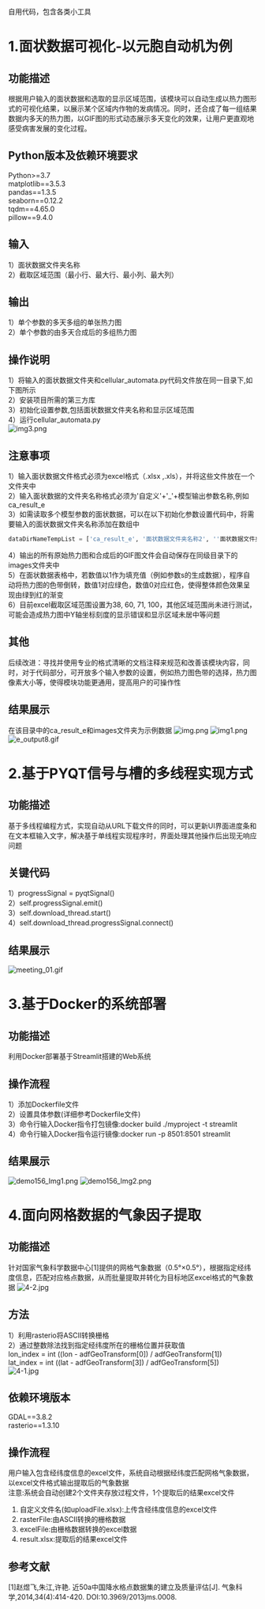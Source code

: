 自用代码，包含各类小工具

# 1.面状数据可视化-以元胞自动机为例

## 功能描述

根据用户输入的面状数据和选取的显示区域范围，该模块可以自动生成以热力图形式的可视化结果，以展示某个区域内作物的发病情况。同时，还合成了每一组结果数据内多天的热力图，以GIF图的形式动态展示多天变化的效果，让用户更直观地感受病害发展的变化过程。

## Python版本及依赖环境要求

Python>=3.7  
matplotlib==3.5.3  
pandas==1.3.5  
seaborn==0.12.2  
tqdm==4.65.0  
pillow==9.4.0  

## 输入

1）面状数据文件夹名称  
2）截取区域范围（最小行、最大行、最小列、最大列）

## 输出

1）单个参数的多天多组的单张热力图  
2）单个参数的由多天合成后的多组热力图

## 操作说明

1）将输入的面状数据文件夹和cellular_automata.py代码文件放在同一目录下,如下图所示    
2）安装项目所需的第三方库  
3）初始化设置参数,包括面状数据文件夹名称和显示区域范围  
4）运行cellular_automata.py  
![img3.png](introduction/img3.png)

## 注意事项

1）输入面状数据文件格式必须为excel格式（.xlsx ,.xls），并将这些文件放在一个文件夹中  
2）输入面状数据的文件夹名称格式必须为'自定义'+'_'+模型输出参数名称,例如ca_result_e  
3）如需读取多个模型参数的面状数据，可以在以下初始化参数设置代码中，将需要输入的面状数据文件夹名称添加在数组中

``` Python
dataDirNameTempList = ['ca_result_e', '面状数据文件夹名称2', ''面状数据文件夹名称3']
```

4）输出的所有原始热力图和合成后的GIF图文件会自动保存在同级目录下的images文件夹中  
5）在面状数据表格中，若数值以1作为填充值（例如参数s的生成数据），程序自动将热力图的色带倒转，数值1对应绿色，数值0对应红色，使得整体颜色效果呈现由绿到红的渐变  
6）目前excel截取区域范围设置为38, 60, 71, 100，其他区域范围尚未进行测试，可能会造成热力图中Y轴坐标刻度的显示错误和显示区域未居中等问题

## 其他

后续改进：寻找并使用专业的格式清晰的文档注释来规范和改善该模块内容，同时，对于代码部分，可开放多个输入参数的设置，例如热力图色带的选择，热力图像素大小等，使得模块功能更通用，提高用户的可操作性

## 结果展示

在该目录中的ca_result_e和images文件夹为示例数据
![img.png](introduction/img.png)
![img1.png](introduction/img1.png)
![e_output8.gif](introduction/e_output8.gif)

# 2.基于PYQT信号与槽的多线程实现方式

## 功能描述

基于多线程编程方式，实现自动从URL下载文件的同时，可以更新UI界面进度条和在文本框输入文字，解决基于单线程实现程序时，界面处理其他操作后出现无响应问题

## 关键代码

1）progressSignal = pyqtSignal()  
2）self.progressSignal.emit()  
3）self.download_thread.start()  
4）self.download_thread.progressSignal.connect()  

## 结果展示

![meeting_01.gif](introduction/meeting_01.gif)

# 3.基于Docker的系统部署

## 功能描述

利用Docker部署基于Streamlit搭建的Web系统

## 操作流程

1）添加Dockerfile文件  
2）设置具体参数(详细参考Dockerfile文件)  
3）命令行输入Docker指令打包镜像:docker build ./myproject -t streamlit  
4）命令行输入Docker指令运行镜像:docker run -p 8501:8501 streamlit  

## 结果展示

![demo156_Img1.png](introduction/demo156_Img1.png)
![demo156_Img2.png](introduction/demo156_Img2.png)

# 4.面向网格数据的气象因子提取

## 功能描述
	
针对国家气象科学数据中心[1]提供的网格气象数据（0.5°×0.5°），根据指定经纬度信息，匹配对应格点数据，从而批量提取并转化为目标地区excel格式的气象数据
![4-2.jpg](introduction/4-2.jpg)
## 方法

1）利用rasterio将ASCII转换栅格  
2）通过整数除法找到指定经纬度所在的栅格位置并获取值  
lon_index = int ((lon - adfGeoTransform[0]) / adfGeoTransform[1])  
lat_index = int ((lat - adfGeoTransform[3]) / adfGeoTransform[5])  
![4-1.jpg](introduction/4-1.jpg)

## 依赖环境版本
 
GDAL==3.8.2  
rasterio==1.3.10  

## 操作流程

用户输入包含经纬度信息的excel文件，系统自动根据经纬度匹配网格气象数据，以excel文件格式输出提取后的气象数据  
注意:系统会自动创建2个文件夹存放过程文件，1个提取后的结果excel文件
1. 自定义文件名(如uploadFile.xlsx):上传含经纬度信息的excel文件
2. rasterFile:由ASCII转换的栅格数据
3. excelFile:由栅格数据转换的excel数据
4. result.xlsx:提取后的结果excel文件

## 参考文献

[1]赵煜飞,朱江,许艳. 近50a中国降水格点数据集的建立及质量评估[J]. 气象科学,2014,34(4):414-420. DOI:10.3969/2013jms.0008.